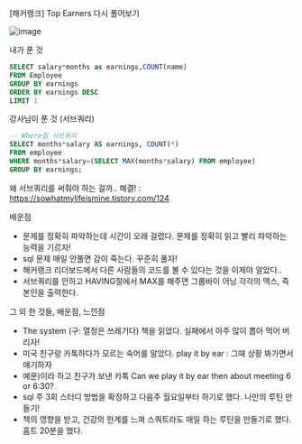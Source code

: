 [해커랭크] Top Earners 다시 풀어보기 

![image](https://user-images.githubusercontent.com/89775352/166095962-b4b58151-7630-4505-84ce-5ff1beb31d9b.png)

내가 푼 것 
```sql
SELECT salary*months as earnings,COUNT(name)
FROM Employee
GROUP BY earnings
ORDER BY earnings DESC 
LIMIT 1
```
강사님이 푼 것 (서브쿼리)
```sql
-- Where절 서브쿼리 
SELECT months*salary AS earnings, COUNT(*)
FROM employee
WHERE months*salary=(SELECT MAX(months*salary) FROM employee)
GROUP BY earnings;
```

왜 서브쿼리를 써줘야 하는 걸까..
해결! :  https://sowhatmylifeismine.tistory.com/124


배운점
- 문제를 정확히 파악하는데 시간이 오래 걸렸다. 문제를 정확히 읽고 빨리 파악하는 능력을 기르자! 
- sql 문제 매일 안풀면 감이 죽는다. 꾸준히 풀자! 
- 해커랭크 리더보드에서 다른 사람들의 코드를 볼 수 있다는 것을 이제야 알았다..
- 서브쿼리를 안하고 HAVING절에서 MAX를 해주면 그룹바이 어닝 각각의 맥스, 즉 본인을 출력한다. 

그 외 한 것들, 배운점, 느낀점
- The system (구: 열정은 쓰레기다) 책을 읽었다. 실패에서 아주 많이 뽑아 먹어 버리자! 
- 미국 친구랑 카톡하다가 모르는 숙어를 알았다. play it by ear : 그때 상황 봐가면서 얘기하자
- 예문)이라 하고 친구가 보낸 카톡 Can we play it by ear then about meeting 6 or 6:30? 
- sql 주 3회 스터디 방법을 확정하고 다음주 월요일부터 하기로 했다. 나만의 루틴 만들기!
- 책의 영향을 받고, 건강의 한계를 느껴 스쿼트라도 매일 하는 루틴을 만들기로 했다. 홈트 20분을 했다. 
